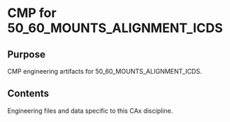 # CMP for 50_60_MOUNTS_ALIGNMENT_ICDS

## Purpose
CMP engineering artifacts for 50_60_MOUNTS_ALIGNMENT_ICDS.

## Contents
Engineering files and data specific to this CAx discipline.
